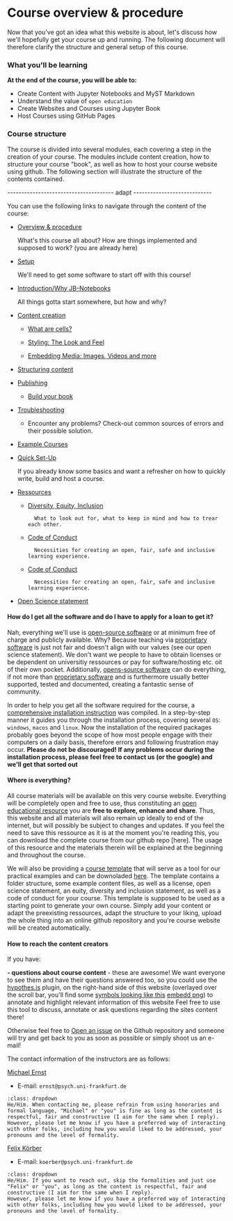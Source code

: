 # Course overview & procedure

Now that you've got an idea what this website is about, let's discuss how we'll hopefully get your course up and running. The following document will therefore clarify the structure and general setup of this course.

### What you'll be learning

**At the end of the course, you will be able to:**

* Create Content with Jupyter Notebooks and MyST Markdown
* Understand the value of `open education`
* Create Websites and Courses using Jupyter Book
* Host Courses using GitHub Pages

### Course structure

The course is divided into several modules, each covering a step in the creation of your course. The modules include content creation, how to structure your course "book", as well as how to host your course website using github. The following section will illustrate the structure of the contents contained.

-------------------------------------- adapt ----------------------------

You can use the following links to navigate through the content of the course:

* [Overview & procedure ](./overview.md)

   What's this course all about? How are things implemented and supposed to work? (you are already here)

* [Setup](./setup/setup.ipynb)

   We'll need to get some software to start off with this course! 

* [Introduction/Why JB-Notebooks](./intro/whyjb.ipynb)

   All things gotta start somewhere, but how and why?


* [Content creation](./tutorialcontent/writing.ipynb)

    - [What are cells?](.tutorialcontent/writing/cells)

    - [Styling: The Look and Feel](./tutorialcontent/writing/styling)
        
    - [Embedding Media: Images, Videos and more](./tutorialcontent/writing/media)


* [Structuring content](./tutorialcontent/structure)


* [Publishing](./tutorialcontent/publishing/publishing)

    - [Build your book](./tutorialcontent/publishing/account)

* [Troubleshooting](./tutorialcontent/troubleshooting)

    - Encounter any problems? Check-out common sources of errors and their possible solution.

* [Example Courses](./intro/demo)

* [Quick Set-Up](./10min.ipynb)
  
  If you already know some basics and want a refresher on how to quickly write, build and host a course. 

* [Ressources](./ressources/info)

    - [Diversity, Equity, Inclusion](https://m-earnest.github.io/Python_for_Psychologists_Winter2022/questionnaires.html)

            What to look out for, what to keep in mind and how to trear each other.

    - [Code of Conduct](https://m-earnest.github.io/Python_for_Psychologists_Winter2022/CoC.html)

            Necessities for creating an open, fair, safe and inclusive learning experience.
    
    - [Code of Conduct](https://m-earnest.github.io/Python_for_Psychologists_Winter2022/CoC.html)

            Necessities for creating an open, fair, safe and inclusive learning experience.

* [Open Science statement](./openscience/openscience)


#### How do I get all the software and do I have to apply for a loan to get it?

Nah, everything we'll use is [open-source software](https://en.wikipedia.org/wiki/Open-source_software) or at minimum free of charge and publicly available. 
Why? Because teaching via [proprietary software](https://en.wikipedia.org/wiki/Proprietary_software) is just not fair and doesn't align with our values (see our open science statement). We don't want we people to have to obtain licenses or be dependent on universitiy ressources or pay for software/hosting etc. oit of their own pocket. Additionally, [opens-source software](https://en.wikipedia.org/wiki/Open-source_software) can do everything, if not more than [proprietary software](https://en.wikipedia.org/wiki/Proprietary_software) and is furthermore usually better supported, tested and documented, creating a fantastic sense of community. 

In order to help you get all the software required for the course, a [comprehensive installation instruction](x) was compiled. In a step-by-step manner it guides you through the installation process, covering several `OS`: `windows`, `macos` and `linux`. Now the installation of the required packages probably goes beyond the scope of how most people engage with their computers on a daily basis, therefore errors and following frustration may occur. **Please do not be discouraged! If any problems occur during the installation process, please feel free to contact us (or the google) and we'll get that sorted out**


#### Where is everything?

All course materials will be available on this very course website. Everything will be completely open and free to use, thus constituting an [open educational resource](https://en.wikipedia.org/wiki/Open_educational_resources) you are **free to explore, enhance and share**. Thus, this website and all materials will also remain up ideally to end of the internet, but will possibly be subject to changes and updates. If you feel the need to save this ressource as it is at the moment you're reading this, you can download the complete course from our github repo [here]. The usage of this resource and the materials therein will be explained at the beginning and throughout the course.

We will also be providing a [course template]() that will serve as a tool for our practical examples and can be downoladed [here](). The template contains a folder structure, some example content files, as well as a license, open science statement, an euity, diversity and inclusion statement, as well as a code of conduct for your course.
This template is supposed to be used as a starting point to generate your own course. Simply add your content or adapt the preexisting ressources, adapt the structure to your liking, upload the whole thing into an online github repository and you're course website will be created automatically.



#### How to reach the content creators


If you have:

**- questions about course content** - these are awesome! We want everyone to see them and have their questions answered too, so you could use the [hypothes.is](https://web.hypothes.is/) plugin, on the right-hand side of this website (overlayed over the scroll bar, you'll find some [symbols looking like this]() [embedd png]()) to annotate and highlight relevant information of this website Feel free to use this tool to discuss, annotate or ask questions regarding the sites content there!

Otherwise feel free to [Open an issue]() on the Github repository and someone will try and get back to you as soon as possible or simply shoot us an e-mail!

The contact information of the instructors are as follows:

[Michael Ernst](https://github.com/M-earnest)

- E-mail: `ernst@psych.uni-frankfurt.de`

```{admonition} How to address one another?
:class: dropdown
He/Him. When contacting me, please refrain from using honoraries and formal language, "Michael" or "you" is fine as long as the content is respectful, fair and constructive (I aim for the same when I reply).
However, please let me know if you have a preferred way of interacting with other folks, including how you would liked to be addressed, your pronouns and the level of formality.
```

[Felix Körber](https://github.com/felixkoerber)

- E-mail: `koerber@psych.uni-frankfurt.de`

```{admonition} How to address one another?
:class: dropdown
He/Him. If you want to reach out, skip the formalities and just use "Felix" or "you", as long as the content is respectful, fair and constructive (I aim for the same when I reply).
However, please let me know if you have a preferred way of interacting with other folks, including how you would liked to be addressed, your pronouns and the level of formality.
```
